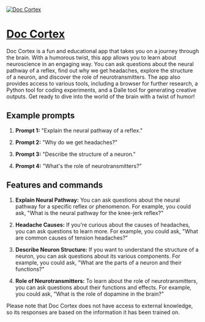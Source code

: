 [![Doc Cortex](https://files.oaiusercontent.com/file-FAYLbNO5DRS2XvayUfCU8LfL?se=2123-10-16T03%3A13%3A03Z&sp=r&sv=2021-08-06&sr=b&rscc=max-age%3D31536000%2C%20immutable&rscd=attachment%3B%20filename%3Dc059d66c-518f-4243-a670-50cca2c1c792.png&sig=XylZ17PfCvcJwTyuS6aZSjEu1x%2BzK9dDicJUHyVn3bE%3D)](https://chat.openai.com/g/g-Ravvp0YoT-doc-cortex)

# [Doc Cortex](https://chat.openai.com/g/g-Ravvp0YoT-doc-cortex)

Doc Cortex is a fun and educational app that takes you on a journey through the brain. With a humorous twist, this app allows you to learn about neuroscience in an engaging way. You can ask questions about the neural pathway of a reflex, find out why we get headaches, explore the structure of a neuron, and discover the role of neurotransmitters. The app also provides access to various tools, including a browser for further research, a Python tool for coding experiments, and a Dalle tool for generating creative outputs. Get ready to dive into the world of the brain with a twist of humor!

## Example prompts

1. **Prompt 1:** "Explain the neural pathway of a reflex."

2. **Prompt 2:** "Why do we get headaches?" 

3. **Prompt 3:** "Describe the structure of a neuron."

4. **Prompt 4:** "What's the role of neurotransmitters?"

## Features and commands

1. **Explain Neural Pathway:** You can ask questions about the neural pathway for a specific reflex or phenomenon. For example, you could ask, "What is the neural pathway for the knee-jerk reflex?"

2. **Headache Causes:** If you're curious about the causes of headaches, you can ask questions to learn more. For example, you could ask, "What are common causes of tension headaches?"

3. **Describe Neuron Structure:** If you want to understand the structure of a neuron, you can ask questions about its various components. For example, you could ask, "What are the parts of a neuron and their functions?"

4. **Role of Neurotransmitters:** To learn about the role of neurotransmitters, you can ask questions about their functions and effects. For example, you could ask, "What is the role of dopamine in the brain?"

Please note that Doc Cortex does not have access to external knowledge, so its responses are based on the information it has been trained on.
